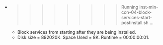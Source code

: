 * >>>>>>>>> Running inst-min-con-04-block-services-start-postinstall.sh ...
  * Block services from starting after they are being installed.
  * Disk size = 892020K. Space Used = 8K. Runtime = 00:00:00:01.
